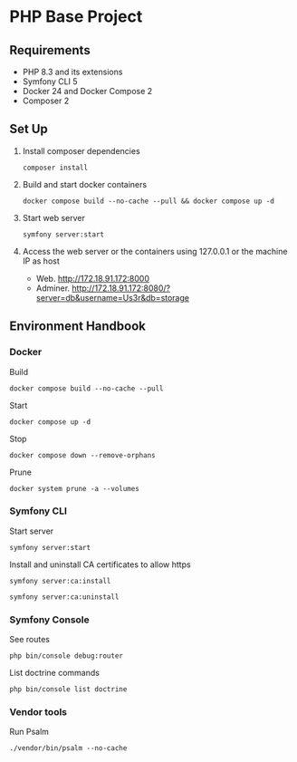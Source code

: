 PHP Base Project
===

## Requirements

- PHP 8.3 and its extensions
- Symfony CLI 5
- Docker 24 and Docker Compose 2
- Composer 2

## Set Up

1. Install composer dependencies
    ```shell
    composer install
    ```

2. Build and start docker containers
    ```shell
    docker compose build --no-cache --pull && docker compose up -d
    ```

3. Start web server
    ```shell
    symfony server:start
    ```
   
4. Access the web server or the containers using 127.0.0.1 or the machine IP as host
    - Web. http://172.18.91.172:8000
    - Adminer. http://172.18.91.172:8080/?server=db&username=Us3r&db=storage

## Environment Handbook

### Docker

Build
```shell
docker compose build --no-cache --pull
```

Start
```shell
docker compose up -d
```

Stop
```shell
docker compose down --remove-orphans
```

Prune
```shell
docker system prune -a --volumes
```

### Symfony CLI

Start server
```shell
symfony server:start
```

Install and uninstall CA certificates to allow https
```shell
symfony server:ca:install
```
```shell
symfony server:ca:uninstall
```

### Symfony Console

See routes
```shell
php bin/console debug:router
```

List doctrine commands
```shell
php bin/console list doctrine
```

### Vendor tools

Run Psalm
```shell
./vendor/bin/psalm --no-cache
```